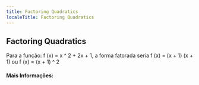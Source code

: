 ```yaml
---
title: Factoring Quadratics
localeTitle: Factoring Quadratics
---
```

## Factoring Quadratics

Para a função: f (x) = x ^ 2 + 2x + 1, a forma fatorada seria f (x) = (x + 1) (x + 1) ou f (x) = (x + 1) ^ 2

#### Mais Informações:
